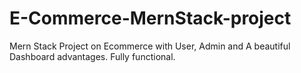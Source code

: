 # E-Commerce-MernStack-project
Mern Stack Project on Ecommerce with User, Admin and A beautiful Dashboard advantages. Fully functional.
